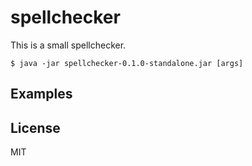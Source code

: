 # spellchecker

This is a small spellchecker.

    $ java -jar spellchecker-0.1.0-standalone.jar [args]

## Examples



## License

MIT
